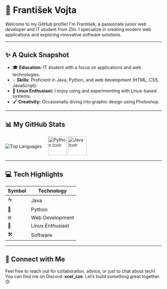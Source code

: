 # 👋 František Vojta

Welcome to my GitHub profile! I'm František, a passionate junior web developer and IT student from Zlín. I specialize in creating modern web applications and exploring innovative software solutions.

---

## ✨ A Quick Snapshot

- 🎓 **Education:** IT student with a focus on applications and web technologies.
- 💡 **Skills:** Proficient in Java, Python, and web development (HTML, CSS, JavaScript).
- 🐧 **Linux Enthusiast:** I enjoy using and experimenting with Linux-based systems.
- 🖌️ **Creativity:** Occasionally diving into graphic design using Photoshop.

---

## 📊 My GitHub Stats

<div style="display: flex; align-items: center; gap: 20px;">
  <img src="https://github-readme-stats.vercel.app/api/top-langs/?username=frantisek-vojta&langs_count=4&layout=compact&theme=dark&exclude_repo=starbucks-vojta,animacce-JS" alt="Top Languages" />
  <div>
    <img src="https://techstack-generator.vercel.app/python-icon.svg" alt="Python Icon" width="60" height="60">
    <img src="https://techstack-generator.vercel.app/java-icon.svg" alt="Java Icon" width="60" height="60">
  </div>
</div>

---

## 💻 Tech Highlights

| Symbol | Technology       |
|--------|------------------|
| ☕     | Java             |
| 🐍     | Python           |
| 🌐     | Web Development  |
| 🐧     | Linux Enthusiast |
| 🛠️     | Software         |

---

## 🤝 Connect with Me

Feel free to reach out for collaboration, advice, or just to chat about tech! You can find me on Discord: **xcel_cze**. Let’s build something great together. 😊
